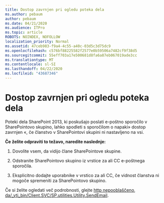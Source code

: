 ```yaml
---
title: Dostop zavrnjen pri ogledu poteka dela
ms.author: pebaum
author: pebaum
ms.date: 04/21/2020
ms.audience: ITPro
ms.topic: article
ROBOTS: NOINDEX, NOFOLLOW
localization_priority: Normal
ms.assetid: 47ceb983-f9a4-4c55-a40c-03d5c3d75dc9
ms.openlocfilehash: c576bf88225582f2577e0b59506a7482cf9f38d5
ms.sourcegitcommit: 55eff703a17e500681d8fa6a87eb067019ade3cc
ms.translationtype: MT
ms.contentlocale: sl-SI
ms.lasthandoff: 04/22/2020
ms.locfileid: "43687346"
---
```

# <a name="access-denied-when-viewing-a-workflow"></a>Dostop zavrnjen pri ogledu poteka dela

Poteki dela SharePoint 2013, ki poskušajo poslati e-poštno sporočilo v SharePointovo skupino, lahko spodleti s sporočilom o napaki» dostop zavrnjen «, če članstvo v SharePointovi skupini ni nastavljeno na vsi.
  
 **Če želite odpraviti to težavo, naredite naslednje:**
  
 1. Dovolite vsem, da vidijo člane SharePointove skupine.
  
 2. Odstranite SharePointovo skupino iz vrstice za ali CC e-poštnega sporočila.
  
 3. Eksplicitno dodajte uporabnike v vrstico za ali CC, če vidnost članstva ni mogoče spremeniti za SharePointovo skupino.
  
Če si želite ogledati več podrobnosti, glejte [http nepooblaščeno, da/_vti_bin/Client.SVC/SP.utilities.Utility.SendEmail](https://go.microsoft.com/fwlink/?linkid=2044694&amp;clcid=0x409).
  